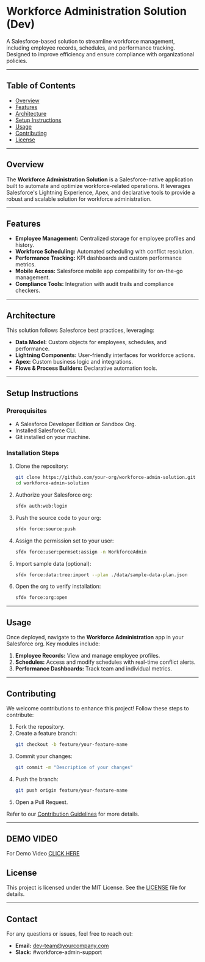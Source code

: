 # Workforce Administration Solution (Dev)

A Salesforce-based solution to streamline workforce management, including employee records, schedules, and performance tracking. Designed to improve efficiency and ensure compliance with organizational policies.

---

## Table of Contents
- [Overview](#overview)
- [Features](#features)
- [Architecture](#architecture)
- [Setup Instructions](#setup-instructions)
- [Usage](#usage)
- [Contributing](#contributing)
- [License](#license)

---

## Overview
The **Workforce Administration Solution** is a Salesforce-native application built to automate and optimize workforce-related operations. It leverages Salesforce's Lightning Experience, Apex, and declarative tools to provide a robust and scalable solution for workforce administration.

---

## Features
- **Employee Management:** Centralized storage for employee profiles and history.
- **Workforce Scheduling:** Automated scheduling with conflict resolution.
- **Performance Tracking:** KPI dashboards and custom performance metrics.
- **Mobile Access:** Salesforce mobile app compatibility for on-the-go management.
- **Compliance Tools:** Integration with audit trails and compliance checkers.

---

## Architecture
This solution follows Salesforce best practices, leveraging:
- **Data Model:** Custom objects for employees, schedules, and performance.
- **Lightning Components:** User-friendly interfaces for workforce actions.
- **Apex:** Custom business logic and integrations.
- **Flows & Process Builders:** Declarative automation tools.

---

## Setup Instructions

### Prerequisites
- A Salesforce Developer Edition or Sandbox Org.
- Installed Salesforce CLI.
- Git installed on your machine.

### Installation Steps
1. Clone the repository:
    ```bash
    git clone https://github.com/your-org/workforce-admin-solution.git
    cd workforce-admin-solution
    ```

2. Authorize your Salesforce org:
    ```bash
    sfdx auth:web:login
    ```

3. Push the source code to your org:
    ```bash
    sfdx force:source:push
    ```

4. Assign the permission set to your user:
    ```bash
    sfdx force:user:permset:assign -n WorkforceAdmin
    ```

5. Import sample data (optional):
    ```bash
    sfdx force:data:tree:import --plan ./data/sample-data-plan.json
    ```

6. Open the org to verify installation:
    ```bash
    sfdx force:org:open
    ```

---

## Usage
Once deployed, navigate to the **Workforce Administration** app in your Salesforce org. Key modules include:
1. **Employee Records:** View and manage employee profiles.
2. **Schedules:** Access and modify schedules with real-time conflict alerts.
3. **Performance Dashboards:** Track team and individual metrics.

---

## Contributing
We welcome contributions to enhance this project! Follow these steps to contribute:
1. Fork the repository.
2. Create a feature branch:
    ```bash
    git checkout -b feature/your-feature-name
    ```
3. Commit your changes:
    ```bash
    git commit -m "Description of your changes"
    ```
4. Push the branch:
    ```bash
    git push origin feature/your-feature-name
    ```
5. Open a Pull Request.

Refer to our [Contribution Guidelines](CONTRIBUTING.md) for more details.

---
## DEMO VIDEO 
For Demo Video [CLICK HERE](https://drive.google.com/file/d/1UNkcemedwX3ALZnRWVjX4IkJxrTaT94b/view?usp=drivesdk)


## License
This project is licensed under the MIT License. See the [LICENSE](LICENSE) file for details.

---

## Contact
For any questions or issues, feel free to reach out:
- **Email:** dev-team@yourcompany.com
- **Slack:** #workforce-admin-support
